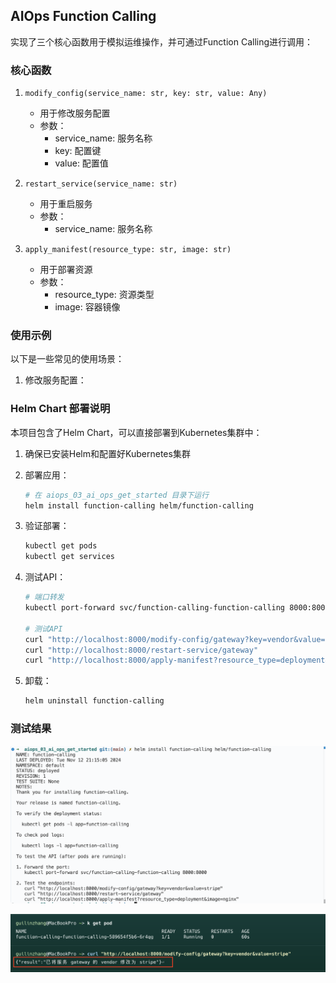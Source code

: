 ## AIOps Function Calling 

实现了三个核心函数用于模拟运维操作，并可通过Function Calling进行调用：

### 核心函数

1. `modify_config(service_name: str, key: str, value: Any)`
   - 用于修改服务配置
   - 参数：
     - service_name: 服务名称
     - key: 配置键
     - value: 配置值

2. `restart_service(service_name: str)`
   - 用于重启服务
   - 参数：
     - service_name: 服务名称

3. `apply_manifest(resource_type: str, image: str)`
   - 用于部署资源
   - 参数：
     - resource_type: 资源类型
     - image: 容器镜像

### 使用示例

以下是一些常见的使用场景：

1. 修改服务配置：

### Helm Chart 部署说明

本项目包含了Helm Chart，可以直接部署到Kubernetes集群中：

1. 确保已安装Helm和配置好Kubernetes集群
2. 部署应用：
   ```bash
   # 在 aiops_03_ai_ops_get_started 目录下运行
   helm install function-calling helm/function-calling
   ```

3. 验证部署：
   ```bash
   kubectl get pods
   kubectl get services
   ```

4. 测试API：
   ```bash
   # 端口转发
   kubectl port-forward svc/function-calling-function-calling 8000:8000

   # 测试API
   curl "http://localhost:8000/modify-config/gateway?key=vendor&value=stripe"
   curl "http://localhost:8000/restart-service/gateway"
   curl "http://localhost:8000/apply-manifest?resource_type=deployment&image=nginx"
   ```

5. 卸载：
   ```bash
   helm uninstall function-calling
   ```
### 测试结果

![helm 部署结果](./images/helm.png)

![functional call API 测试结果](./images/api.png)
